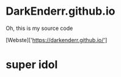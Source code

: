 # DarkEnderr.github.io

Oh, this is my source code

[Webste]['https://darkenderr.github.io/']







































































































































# super idol
